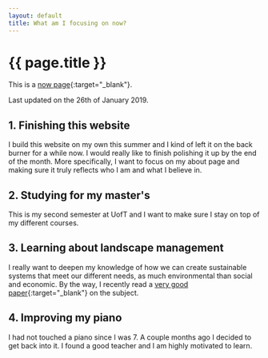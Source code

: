 ```yaml
---
layout: default
title: What am I focusing on now?
---
```


# {{ page.title }}

This is a [now page](https://nownownow.com/about){:target="\_blank"}.

Last updated on the 26th of January 2019.

## 1. Finishing this website
I build this website on my own this summer and I kind of left it on the back burner for a while now. I would really like to finish polishing it up by the end of the month. More specifically, I want to focus on my about page and making sure it truly reflects who I am and what I believe in.

## 2. Studying for my master's
This is my second semester at UofT and I want to make sure I stay on top of my different courses.

## 3. Learning about landscape management
I really want to deepen my knowledge of how we can create sustainable systems that meet our different needs, as much environmental than social and economic. By the way, I recently read a [very good paper](https://www.pnas.org/content/110/21/8349){:target="\_blank"} on the subject. 

## 4. Improving my piano
I had not touched a piano since I was 7. A couple months ago I decided to get back into it. I found a good teacher and I am highly motivated to learn.